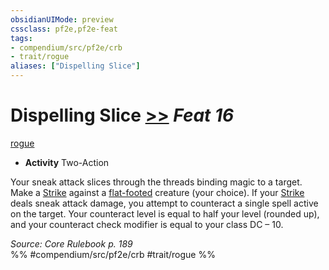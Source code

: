 ```yaml
---
obsidianUIMode: preview
cssclass: pf2e,pf2e-feat
tags:
- compendium/src/pf2e/crb
- trait/rogue
aliases: ["Dispelling Slice"]
---
```

# Dispelling Slice  [>>](chapter-9-playing-the-game.md#Actions "Two-Action") *Feat 16*  
[rogue](Reference/Rules/Traits/rogue.md "Rogue Class Trait")  

- **Activity** Two-Action

Your sneak attack slices through the threads binding magic to a target. Make a [Strike](strike.md) against a [flat-footed](conditions.md#Flat-footed) creature (your choice). If your [Strike](strike.md) deals sneak attack damage, you attempt to counteract a single spell active on the target. Your counteract level is equal to half your level (rounded up), and your counteract check modifier is equal to your class DC – 10.

*Source: Core Rulebook p. 189*  
%% #compendium/src/pf2e/crb #trait/rogue %%